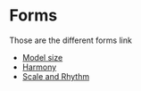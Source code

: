 # Forms

Those are the different forms link

- [Model size](https://docs.google.com/forms/d/e/1FAIpQLSdBn0DZZe-8YPvLYl-vovapk1iMnteeLzGfFJ7R00D3eA-Ydw/viewform?usp=sf_link)
- [Harmony](https://docs.google.com/forms/d/e/1FAIpQLScZ1ZAkCxwIRiuewNlDUFgZcpEY2O-Yg0T8IEQzp4k9_BCCJg/viewform?usp=sf_link)
- [Scale and Rhythm](https://docs.google.com/forms/d/e/1FAIpQLSckCvIg1mZdXlh1fSv_yG68dEbfQRN-WwkGG2KVdcjQ4rQgbw/viewform?usp=sf_link)